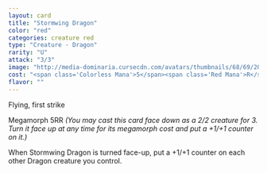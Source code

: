 ```yaml
---
layout: card
title: "Stormwing Dragon"
color: "red"
categories: creature red
type: "Creature - Dragon"
rarity: "U"
attack: "3/3"
image: "http://media-dominaria.cursecdn.com/avatars/thumbnails/68/69/200/283/635612512920623700.png"
cost: "<span class='Colorless Mana'>5</span><span class='Red Mana'>R</span>"
flavor: ""
---
```


Flying, first strike

Megamorph <span class="Colorless Mana">5</span><span class="Red Mana">R</span><span class="Red Mana">R</span> <em>(You may cast this card face down as a 2/2 creature for <span class="Colorless Mana">3</span>. Turn it face up at any time for its megamorph cost and put a +1/+1 counter on it.)</em>

When Stormwing Dragon is turned face-up, put a +1/+1 counter on each other Dragon creature you control.
